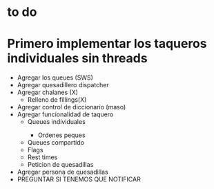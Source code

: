 # to do
<h1>Primero implementar los taqueros individuales sin threads</h1>
<ul>
    <li>Agregar los queues (SWS)</li>
    <li>Agregar quesadillero dispatcher</li>
    <li>Agregar chalanes (X)
        <ul>
            <li>Relleno de fillings(X)</li> 
	</ul>
    </li>
    <li>Agregar control de diccionario (maso)</li>
    <li>Agregar funcionalidad de taquero
    <ul>
            <li>Queues individuales</li>
            <ul>
            <li>Ordenes peques</li> 
            </ul>
	        <li>Queues compartido</li> 
            <li>Flags</li>
	        <li>Rest times</li> 
	    <li>Peticion de quesadillas</li>
	</ul>
    </li>
    <li>Agregar persona de quesadillas</li>
    <li> PREGUNTAR SI TENEMOS QUE NOTIFICAR</li>
</ul>
